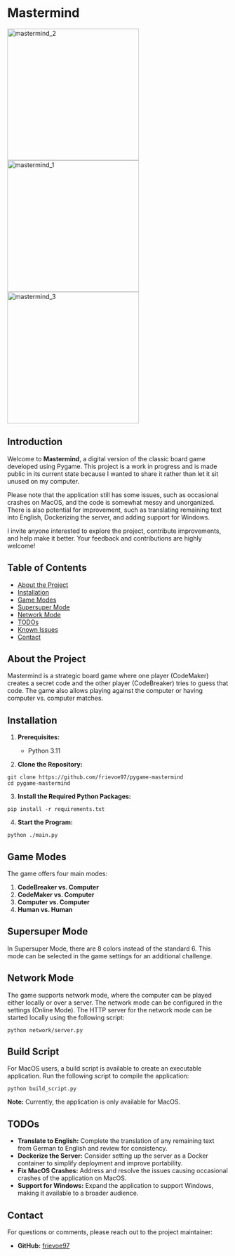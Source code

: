 # Mastermind

<img width="300" alt="mastermind_2" src="https://github.com/user-attachments/assets/58020ca3-d09e-48c0-95a2-8a5db7226d73">
<img width="300" alt="mastermind_1" src="https://github.com/user-attachments/assets/be01c40f-9db8-48ff-9e9a-a4d488a979ef">
<img width="300" alt="mastermind_3" src="https://github.com/user-attachments/assets/88c4fe49-33fa-49b7-95cf-0209ebe6a03a">

## Introduction

Welcome to **Mastermind**, a digital version of the classic board game developed using Pygame. This project is a work in progress and is made public in its current state because I wanted to share it rather than let it sit unused on my computer. 

Please note that the application still has some issues, such as occasional crashes on MacOS, and the code is somewhat messy and unorganized. There is also potential for improvement, such as translating remaining text into English, Dockerizing the server, and adding support for Windows.

I invite anyone interested to explore the project, contribute improvements, and help make it better. Your feedback and contributions are highly welcome!

## Table of Contents

- [About the Project](#about-the-project)
- [Installation](#installation)
- [Game Modes](#game-modes)
- [Supersuper Mode](#supersuper-mode)
- [Network Mode](#network-mode)
- [TODOs](#todos)
- [Known Issues](#known-issues)
- [Contact](#contact)

## About the Project

Mastermind is a strategic board game where one player (CodeMaker) creates a secret code and the other player (CodeBreaker) tries to guess that code. The game also allows playing against the computer or having computer vs. computer matches.

## Installation

1. **Prerequisites:**
   - Python 3.11

2. **Clone the Repository:**

```
git clone https://github.com/frievoe97/pygame-mastermind
cd pygame-mastermind
```

3. **Install the Required Python Packages:**

```
pip install -r requirements.txt
```

4. **Start the Program:**

```
python ./main.py
```

## Game Modes

The game offers four main modes:

1. **CodeBreaker vs. Computer**
2. **CodeMaker vs. Computer**
3. **Computer vs. Computer**
4. **Human vs. Human**

## Supersuper Mode

In Supersuper Mode, there are 8 colors instead of the standard 6. This mode can be selected in the game settings for an additional challenge.

## Network Mode

The game supports network mode, where the computer can be played either locally or over a server. The network mode can be configured in the settings (Online Mode). The HTTP server for the network mode can be started locally using the following script:

```
python network/server.py
```

## Build Script

For MacOS users, a build script is available to create an executable application. Run the following script to compile the application:

```
python build_script.py
```

**Note:** Currently, the application is only available for MacOS.

## TODOs

- **Translate to English:** Complete the translation of any remaining text from German to English and review for consistency.
- **Dockerize the Server:** Consider setting up the server as a Docker container to simplify deployment and improve portability.
- **Fix MacOS Crashes:** Address and resolve the issues causing occasional crashes of the application on MacOS.
- **Support for Windows:** Expand the application to support Windows, making it available to a broader audience.



## Contact

For questions or comments, please reach out to the project maintainer:

- **GitHub:** [frievoe97](https://github.com/frievoe97)
